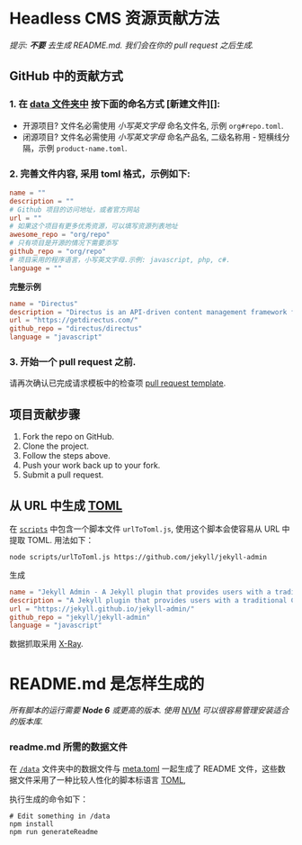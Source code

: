 # Headless CMS 资源贡献方法

_提示: **不要** 去生成 README.md. 我们会在你的 pull request 之后生成._

## GitHub 中的贡献方式

### 1. 在 [data 文件夹中](/data) 按下面的命名方式 [新建文件][]:

- 开源项目? 文件名必需使用 _小写英文字母_ 命名文件名, 示例 `org#repo.toml`.
- 闭源项目? 文件名必需使用 _小写英文字母_ 命名产品名, 二级名称用 _-_ 短横线分隔，示例 `product-name.toml`.

### 2. 完善文件内容, 采用 toml 格式，示例如下:

```toml
name = ""
description = ""
# Github 项目的访问地址，或者官方网站
url = ""
# 如果这个项目有更多优秀资源，可以填写资源列表地址
awesome_repo = "org/repo"
# 只有项目是开源的情况下需要添写
github_repo = "org/repo"
# 项目采用的程序语言，小写英文字母.示例: javascript, php, c#.
language = ""
```

**完整示例**

```toml
name = "Directus"
description = "Directus is an API-driven content management framework for custom databases. It decouples content for use in apps, websites, or any other data-driven projects."
url = "https://getdirectus.com/"
github_repo = "directus/directus"
language = "javascript"
```

### 3. 开始一个 pull request 之前.

请再次确认已完成请求模板中的检查项 [pull request template](/PULL_REQUEST_TEMPLATE.md).

## 项目贡献步骤

1. Fork the repo on GitHub.
1. Clone the project.
1. Follow the steps above.
1. Push your work back up to your fork.
1. Submit a pull request.

## 从 URL 中生成 [TOML][]

在 [`scripts`](/scripts) 中包含一个脚本文件 `urlToToml.js`, 使用这个脚本会使容易从 URL 中提取 TOML. 用法如下：

```
node scripts/urlToToml.js https://github.com/jekyll/jekyll-admin
```

生成

```toml
name = "Jekyll Admin - A Jekyll plugin that provides users with a traditional CMS-style graphical interface to author content and administer Jekyll sites."
description = "A Jekyll plugin that provides users with a traditional CMS-style graphical interface to author content and administer Jekyll sites."
url = "https://jekyll.github.io/jekyll-admin/"
github_repo = "jekyll/jekyll-admin"
language = "javascript"
```

数据抓取采用 [X-Ray](https://github.com/lapwinglabs/x-ray). 

# README.md 是怎样生成的

_所有脚本的运行需要 **Node 6** 或更高的版本. 使用 [NVM][] 可以很容易管理安装适合的版本库._

### readme.md 所需的数据文件

在 [`/data`](/data) 文件夹中的数据文件与 [meta.toml](/meta.toml) 一起生成了 README 文件，这些数据文件采用了一种比较人性化的脚本标语言 [TOML][], 

执行生成的命令如下：

```
# Edit something in /data
npm install
npm run generateReadme
```

[NVM]: https://github.com/creationix/nvm
[TOML]: https://github.com/toml-lang/toml
[Create a new file]: https://github.com/postlight/awesome-cms/new/master/data?filename=org%23repo.toml